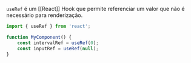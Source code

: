 `useRef` é um [[React]] Hook que permite referenciar um valor que não é necessário para renderização.

```jsx
import { useRef } from 'react';  

function MyComponent() {  
	const intervalRef = useRef(0);  
	const inputRef = useRef(null);  
}
```